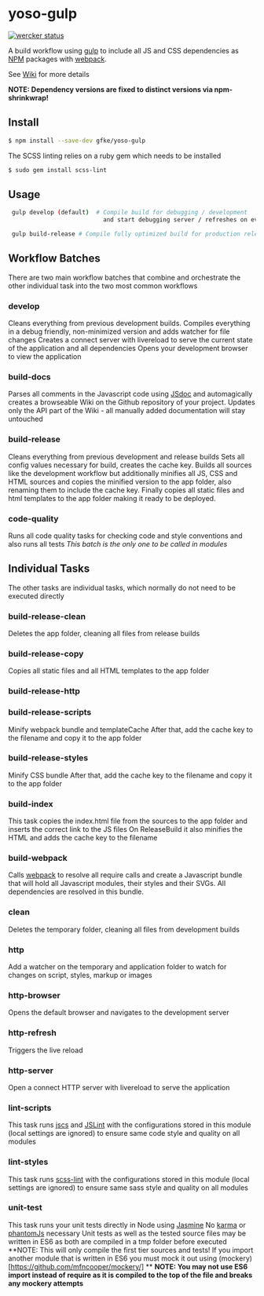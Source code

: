 # yoso-gulp
    
[![wercker status](https://app.wercker.com/status/485cf3266d13ef7c814aaa13fdd357f9/m "wercker status")](https://app.wercker.com/project/bykey/485cf3266d13ef7c814aaa13fdd357f9)
    
A build workflow using [gulp](http://gulpjs.com/) to include all JS and CSS dependencies as [NPM](https://www.npmjs.com/) 
packages with [webpack](http://webpack.github.io/).

See [Wiki](https://github.com/gfke/yoso-gulp/wiki) for more details

**NOTE: Dependency versions are fixed to distinct versions via npm-shrinkwrap!**

## Install
```bash
$ npm install --save-dev gfke/yoso-gulp
```
The SCSS linting relies on a ruby gem which needs to be installed
```bash
$ sudo gem install scss-lint
```

## Usage
```bash
 gulp develop (default)  # Compile build for debugging / development 
                           and start debugging server / refreshes on every code change
```

```bash
 gulp build-release # Compile fully optimized build for production release
```

## Workflow Batches
There are two main workflow batches that combine and orchestrate 
the other individual task into the two most common workflows

### develop
Cleans everything from previous development builds.
Compiles everything in a debug friendly, 
non-minimized version and adds watcher for file changes
Creates a connect server with livereload to serve the current state of the application and all dependencies
Opens your development browser to view the application

### build-docs
Parses all comments in the Javascript code using [JSdoc](http://usejsdoc.org/) and
automagically creates a browseable Wiki on the Github repository of your project.
Updates only the API part of the Wiki - all manually added documentation will stay untouched

### build-release
Cleans everything from previous development and release builds
Sets all config values necessary for build, creates the cache key.
Builds all sources like the development workflow but additionally minifies all JS, CSS and HTML sources
 and copies the minified version to the app folder, also renaming them to include the cache key.
Finally copies all static files and html templates to the app folder making it ready to be deployed.

### code-quality
Runs all code quality tasks for checking code and style conventions and also runs all tests
*This batch is the only one to be called in modules*

## Individual Tasks
The other tasks are individual tasks, which normally do not need to be executed directly

### build-release-clean
Deletes the app folder, cleaning all files from release builds

### build-release-copy
Copies all static files and all HTML templates to the app folder

### build-release-http

### build-release-scripts
Minify webpack bundle and templateCache
After that, add the cache key to the filename and copy it to the app folder

### build-release-styles
Minify CSS bundle 
After that, add the cache key to the filename and copy it to the app folder

### build-index
This task copies the index.html file from the sources to the app folder
and inserts the correct link to the JS files
On ReleaseBuild it also minifies the HTML and adds the cache key to the filename

### build-webpack
Calls [webpack](http://webpack.github.io/) to resolve all require calls and create a Javascript bundle
that will hold all Javascript modules, their styles and their SVGs.
All dependencies are resolved in this bundle.

### clean
Deletes the temporary folder, cleaning all files from development builds

### http
Add a watcher on the temporary and application folder to watch for changes on script, styles, markup or images

### http-browser
Opens the default browser and navigates to the development server

### http-refresh
Triggers the live reload

### http-server
Open a connect HTTP server with livereload to serve the application

### lint-scripts
This task runs [jscs](http://jscs.info/) and [JSLint](http://jslint.com/) with the configurations stored
in this module (local settings are ignored) to ensure same code style and quality on all modules

### lint-styles
This task runs [scss-lint](https://github.com/causes/scss-lint) with the configurations stored
in this module (local settings are ignored) to ensure same sass style and quality on all modules

### unit-test
This task runs your unit tests directly in Node using [Jasmine](http://jasmine.github.io/)
No [karma](http://karma-runner.github.io) or [phantomJs](http://phantomjs.org/) necessary
Unit tests as well as the tested source files may be written in ES6 as both are compiled in a tmp
folder before executed
**NOTE: This will only compile the first tier sources and tests! If you import another module that is written in ES6 you must mock it out using (mockery)[https://github.com/mfncooper/mockery/] **
**NOTE: You may not use ES6 __import__ instead of __require__ as it is compiled to the top of the file and breaks any mockery attempts**
